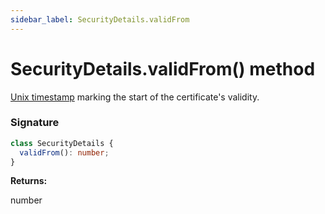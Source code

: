 ```yaml
---
sidebar_label: SecurityDetails.validFrom
---
```


# SecurityDetails.validFrom() method

[Unix timestamp](https://en.wikipedia.org/wiki/Unix_time) marking the start of the certificate's validity.

### Signature

```typescript
class SecurityDetails {
  validFrom(): number;
}
```

**Returns:**

number

